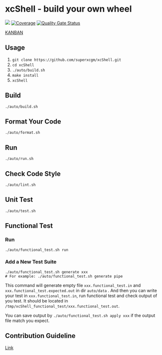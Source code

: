 # xcShell - build your own wheel
![](https://github.com/superxcgm/xcShell/actions/workflows/ci.yml/badge.svg)
[![Coverage](https://sonarcloud.io/api/project_badges/measure?project=superxcgm_xcShell&metric=coverage)](https://sonarcloud.io/summary/new_code?id=superxcgm_xcShell)
[![Quality Gate Status](https://sonarcloud.io/api/project_badges/measure?project=superxcgm_xcShell&metric=alert_status)](https://sonarcloud.io/summary/new_code?id=superxcgm_xcShell)

[KANBAN](https://github.com/users/superxcgm/projects/4)

## Usage
1. `git clone https://github.com/superxcgm/xcShell.git`
2. `cd xcShell`
3. `./auto/build.sh`
4. `make install`
5. `xcShell`

## Build
```shell
./auto/build.sh
```

## Format Your Code
```shell
./auto/format.sh
```

## Run
```shell
./auto/run.sh
```

## Check Code Style
```shell
./auto/lint.sh
```

## Unit Test
```shell
./auto/test.sh
```

## Functional Test
### Run
```shell
./auto/functional_test.sh run
```

### Add a New Test Suite
```shell
./auto/functional_test.sh generate xxx
# For example: ./auto/functional_test.sh generate pipe
```
This command will generate empty file `xxx.functional_test.in` and `xxx.functional_test.expected.out` in dir `auto/data`
. And then you can write your test in `xxx.functional_test.in`, run functional test and check output of you test. It
should be located in `/tmp/xcShell_functional_test/xxx.functional_test.out`.

You can save output by `./auto/functional_test.sh apply xxx` if the output file match you expect.

## Contribution Guideline
[Link](https://github.com/superxcgm/xcShell/wiki/Contribution-Guideline)